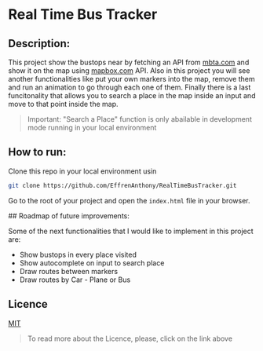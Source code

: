 # Real Time Bus Tracker

## Description:
This project show the bustops near by fetching an API from [mbta.com](mbta.com) and show it on the map using [mapbox.com](mapbox.com) API. Also in this project you will see another functionalities like put your own markers into the map, remove them and run an animation to go through each one of them. Finally there is a last funcitonality that allows you to search a place in the map inside an input and move to that point inside the map. 
> Important: "Search a Place" function is only abailable in development mode running in your local environment

## How to run:

Clone this repo in your local environment usin

```bash
git clone https://github.com/EffrenAnthony/RealTimeBusTracker.git
```

Go to the root of your project and open the `index.html` file in your browser.

## Roadmap of future improvements:

Some of the next functionalities that I would like to implement in this project are:

- Show bustops in every place visited
- Show autocomplete on input to search place
- Draw routes between markers
- Draw routes by Car - Plane or Bus

## Licence
[MIT](https://choosealicense.com/licenses/mit/)
> To read more about the Licence, please, click on the link above 